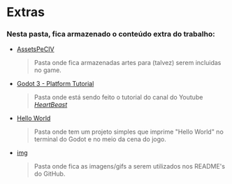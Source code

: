 # Extras

### Nesta pasta, fica armazenado o conteúdo extra do trabalho:
  * [AssetsPeCIV](https://github.com/juan-burtet/PeC-IV-Jogos/tree/master/Extras/AssetsPeCIV)
    > Pasta onde fica armazenadas artes para (talvez) serem incluidas no game.
  * [Godot 3 - Platform Tutorial](https://github.com/juan-burtet/PeC-IV-Jogos/tree/master/Extras/Godot%203%20-%20Platform%20Tutorial)
    > Pasta onde está sendo feito o tutorial do canal do Youtube _[HeartBeast](https://www.youtube.com/playlist?list=PL9FzW-m48fn2jlBu_0DRh7PvAt-GULEmd)_
  * [Hello World](https://github.com/juan-burtet/PeC-IV-Jogos/tree/master/Extras/Hello%20World)
    > Pasta onde tem um projeto simples que imprime "Hello World" no terminal do Godot e no meio da cena do jogo.
  * [img](https://github.com/juan-burtet/PeC-IV-Jogos/tree/master/Extras/img)
    > Pasta onde fica as imagens/gifs a serem utilizados nos README's do GitHub.
